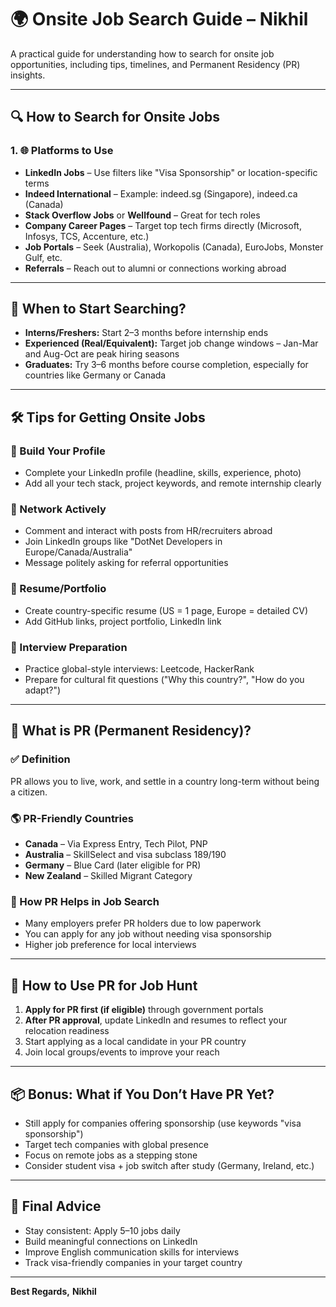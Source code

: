 # 🌍 Onsite Job Search Guide – Nikhil

A practical guide for understanding how to search for onsite job opportunities, including tips, timelines, and Permanent Residency (PR) insights.

---

## 🔍 How to Search for Onsite Jobs

### 1. 🌐 Platforms to Use

* **LinkedIn Jobs** – Use filters like "Visa Sponsorship" or location-specific terms
* **Indeed International** – Example: indeed.sg (Singapore), indeed.ca (Canada)
* **Stack Overflow Jobs** or **Wellfound** – Great for tech roles
* **Company Career Pages** – Target top tech firms directly (Microsoft, Infosys, TCS, Accenture, etc.)
* **Job Portals** – Seek (Australia), Workopolis (Canada), EuroJobs, Monster Gulf, etc.
* **Referrals** – Reach out to alumni or connections working abroad

---

## 📅 When to Start Searching?

* **Interns/Freshers:** Start 2–3 months before internship ends
* **Experienced (Real/Equivalent):** Target job change windows – Jan-Mar and Aug-Oct are peak hiring seasons
* **Graduates:** Try 3–6 months before course completion, especially for countries like Germany or Canada

---

## 🛠️ Tips for Getting Onsite Jobs

### 🔗 Build Your Profile

* Complete your LinkedIn profile (headline, skills, experience, photo)
* Add all your tech stack, project keywords, and remote internship clearly

### 💬 Network Actively

* Comment and interact with posts from HR/recruiters abroad
* Join LinkedIn groups like "DotNet Developers in Europe/Canada/Australia"
* Message politely asking for referral opportunities

### 📁 Resume/Portfolio

* Create country-specific resume (US = 1 page, Europe = detailed CV)
* Add GitHub links, project portfolio, LinkedIn link

### 🧪 Interview Preparation

* Practice global-style interviews: Leetcode, HackerRank
* Prepare for cultural fit questions ("Why this country?", "How do you adapt?")

---

## 🛂 What is PR (Permanent Residency)?

### ✅ Definition

PR allows you to live, work, and settle in a country long-term without being a citizen.

### 🌎 PR-Friendly Countries

* **Canada** – Via Express Entry, Tech Pilot, PNP
* **Australia** – SkillSelect and visa subclass 189/190
* **Germany** – Blue Card (later eligible for PR)
* **New Zealand** – Skilled Migrant Category

### 📌 How PR Helps in Job Search

* Many employers prefer PR holders due to low paperwork
* You can apply for any job without needing visa sponsorship
* Higher job preference for local interviews

---

## 🚀 How to Use PR for Job Hunt

1. **Apply for PR first (if eligible)** through government portals
2. **After PR approval**, update LinkedIn and resumes to reflect your relocation readiness
3. Start applying as a local candidate in your PR country
4. Join local groups/events to improve your reach

---

## 📦 Bonus: What if You Don’t Have PR Yet?

* Still apply for companies offering sponsorship (use keywords "visa sponsorship")
* Target tech companies with global presence
* Focus on remote jobs as a stepping stone
* Consider student visa + job switch after study (Germany, Ireland, etc.)

---

## 📘 Final Advice

* Stay consistent: Apply 5–10 jobs daily
* Build meaningful connections on LinkedIn
* Improve English communication skills for interviews
* Track visa-friendly companies in your target country

---

**Best Regards,**
**Nikhil**
